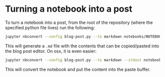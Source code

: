 # Turning a notebook into a post

To turn a notebook into a post, from the root of the repository (where the
specified python file lives) run the following:

```sh
jupyter nbconvert --config blog-post.py --to markdown notebooks/NOTEBOOK_FILE.ipynb
```

This will generate a `.md` file with the contents that can be copied/pasted
into the blog post editor. On osx, it is even easier:

```sh
jupyter nbconvert --config blog-post.py --to markdown --stdout notebooks/NOTEBOOK_FILE.ipynb | pbcopy
```

This will convert the notebook and put the content into the paste buffer.

